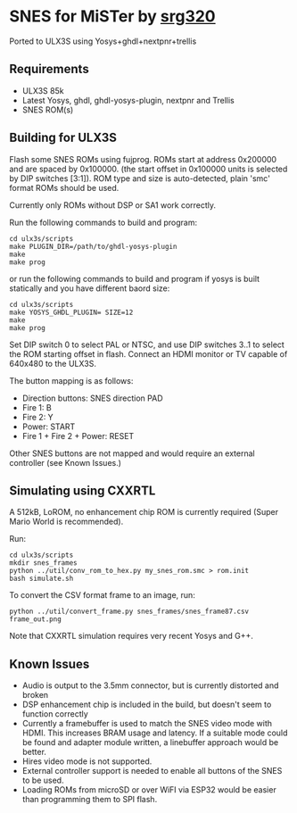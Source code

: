 # SNES for MiSTer by [srg320](https://github.com/srg320)

Ported to ULX3S using Yosys+ghdl+nextpnr+trellis

## Requirements
 - ULX3S 85k
 - Latest Yosys, ghdl, ghdl-yosys-plugin, nextpnr and Trellis
 - SNES ROM(s)

## Building for ULX3S

Flash some SNES ROMs using fujprog. ROMs start at address 0x200000 and are spaced by 0x100000.
(the start offset in 0x100000 units is selected by DIP switches [3:1]). ROM type and size is
auto-detected, plain 'smc' format ROMs should be used.

Currently only ROMs without DSP or SA1 work correctly.

Run the following commands to build and program:

    cd ulx3s/scripts
    make PLUGIN_DIR=/path/to/ghdl-yosys-plugin
    make
    make prog

or run the following commands to build and program if yosys is built statically and you have different baord size:

    cd ulx3s/scripts
    make YOSYS_GHDL_PLUGIN= SIZE=12
    make
    make prog

Set DIP switch 0 to select PAL or NTSC, and use DIP switches 3..1 to select the ROM starting
offset in flash. Connect an HDMI monitor or TV capable of 640x480 to the ULX3S.

The button mapping is as follows:

 - Direction buttons: SNES direction PAD
 - Fire 1: B
 - Fire 2: Y
 - Power: START
 - Fire 1 + Fire 2 + Power: RESET

Other SNES buttons are not mapped and would require an external controller (see Known Issues.)

## Simulating using CXXRTL

A 512kB, LoROM, no enhancement chip ROM is currently required (Super Mario World is recommended).

Run:

    cd ulx3s/scripts
    mkdir snes_frames
    python ../util/conv_rom_to_hex.py my_snes_rom.smc > rom.init
    bash simulate.sh

To convert the CSV format frame to an image, run:

    python ../util/convert_frame.py snes_frames/snes_frame87.csv frame_out.png

Note that CXXRTL simulation requires very recent Yosys and G++.

## Known Issues

 - Audio is output to the 3.5mm connector, but is currently distorted and broken
 - DSP enhancement chip is included in the build, but doesn't seem to function correctly
 - Currently a framebuffer is used to match the SNES video mode with HDMI. This increases
   BRAM usage and latency. If a suitable mode could be found and adapter module written,
   a linebuffer approach would be better.
 - Hires video mode is not supported.
 - External controller support is needed to enable all buttons of the SNES to be used.
 - Loading ROMs from microSD or over WiFI via ESP32 would be easier than programming
   them to SPI flash.

